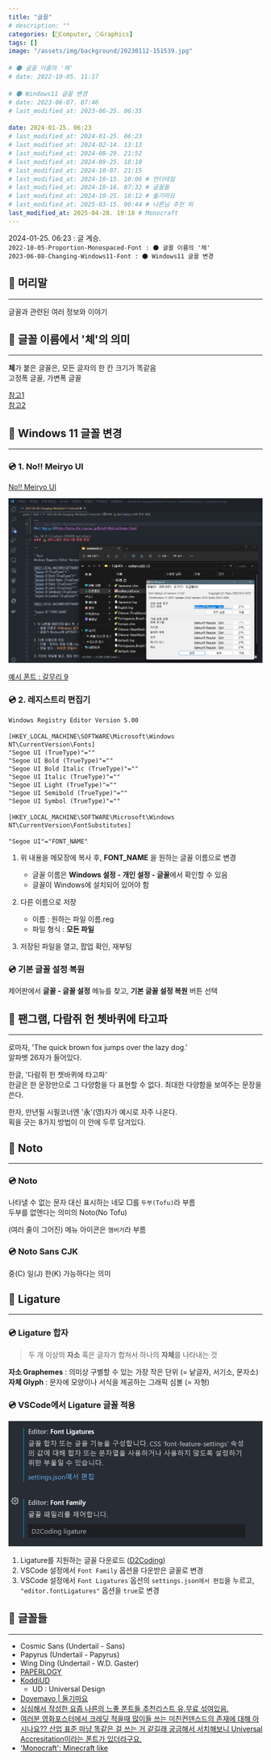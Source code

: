 ```yaml
---
title: "글꼴"
# description: ""
categories: [💫Computer, 🌕Graphics]
tags: []
image: "/assets/img/background/20230112-151539.jpg"

# 🌑 글꼴 이름의 '체'
# date: 2022-10-05. 11:17

# 🌑 Windows11 글꼴 변경
# date: 2023-06-07. 07:46
# last_modified_at: 2023-06-25. 06:35

date: 2024-01-25. 06:23
# last_modified_at: 2024-01-25. 06:23
# last_modified_at: 2024-02-14. 13:13
# last_modified_at: 2024-08-29. 21:52
# last_modified_at: 2024-09-25. 18:10
# last_modified_at: 2024-10-07. 21:15
# last_modified_at: 2024-10-15. 10:06 # 언더테일
# last_modified_at: 2024-10-16. 07:32 # 글꼴들
# last_modified_at: 2024-10-25. 18:12 # 둘기마요
# last_modified_at: 2025-03-15. 00:44 # 나른님 추천 외
last_modified_at: 2025-04-28. 19:18 # Monocraft
---
```


2024-01-25. 06:23 : 글 계승.  
`2022-10-05-Proportion-Monospaced-Font : 🌑 글꼴 이름의 '체'`  
`2023-06-08-Changing-Windows11-Font : 🌑 Windows11 글꼴 변경`  

## 📀 머리말

---

글꼴과 관련된 여러 정보와 이야기  

## 📀 글꼴 이름에서 '체'의 의미

---

**체**가 붙은 글꼴은, 모든 글자의 한 칸 크기가 똑같음  
고정폭 글꼴, 가변폭 글꼴  

[참고1](https://en.wikipedia.org/wiki/Typeface#Proportion)  
[참고2](https://en.wikipedia.org/wiki/Monospaced_font)  

## 📀 Windows 11 글꼴 변경

---

### 💿 1. No!! Meiryo UI

[No!! Meiryo UI](http://tatsu.life.coocan.jp/MySoft/WinCust/index.html)  

![적용 예시](/assets/img/post/stone/2023/230625-0000.png)  

[예시 폰트 : 갈무리 9](https://galmuri.quiple.dev/)  

### 💿 2. 레지스트리 편집기

```PlainText
Windows Registry Editor Version 5.00

[HKEY_LOCAL_MACHINE\SOFTWARE\Microsoft\Windows NT\CurrentVersion\Fonts]
"Segoe UI (TrueType)"=""
"Segoe UI Bold (TrueType)"=""
"Segoe UI Bold Italic (TrueType)"=""
"Segoe UI Italic (TrueType)"=""
"Segoe UI Light (TrueType)"=""
"Segoe UI Semibold (TrueType)"=""
"Segoe UI Symbol (TrueType)"=""

[HKEY_LOCAL_MACHINE\SOFTWARE\Microsoft\Windows NT\CurrentVersion\FontSubstitutes]

"Segoe UI"="FONT_NAME"
```

1. 위 내용을 메모장에 복사 후, **FONT_NAME** 을 원하는 글꼴 이름으로 변경
   - 글꼴 이름은 **Windows 설정 - 개인 설정 - 글꼴**에서 확인할 수 있음
   - 글꼴이 Windows에 설치되어 있어야 함

2. 다른 이름으로 저장
   - 이름 : 원하는 파일 이름.reg
   - 파일 형식 : **모든 파일**

3. 저장된 파일을 열고, 팝업 확인, 재부팅

### 💿 기본 글꼴 설정 복원

제어판에서 **글꼴 - 글꼴 설정** 메뉴를 찾고, **기본 글꼴 설정 복원** 버튼 선택  

## 📀 팬그램, 다람쥐 헌 쳇바퀴에 타고파

---

로마자, 'The quick brown fox jumps over the lazy dog.'  
알파벳 26자가 들어있다.  

한글, '다람쥐 헌 쳇바퀴에 타고파'  
한글은 한 문장만으로 그 다양함을 다 표현할 수 없다. 최대한 다양함을 보여주는 문장을 쓴다.  
[](https://namu.wiki/w/%ED%8C%AC%EA%B7%B8%EB%9E%A8)  

한자, 만년필 시필코너엔 '永'(영)자가 예시로 자주 나온다.  
획을 긋는 8가지 방법이 이 안에 두루 담겨있다.  

## 📀 Noto

---

### 💿 Noto

나타낼 수 없는 문자 대신 표시하는 네모 □를 `두부(Tofu)`라 부름  
두부를 없앤다는 의미의 Noto(No Tofu)  
[](https://x.com/YAYOFLAKE/status/1749386451299795296?s=20)  

(여러 줄이 그어진) 메뉴 아이콘은 `햄버거`라 부름  
[](https://x.com/XBlackxnx/status/1749754966041100458?s=20)  

### 💿 Noto Sans CJK

중(C) 일(J) 한(K) 가능하다는 의미  

## 📀 Ligature

---

### 💿 Ligature 합자

> 두 개 이상의 **자소** 혹은 글자가 합쳐서 하나의 **자체**를 나타내는 것

**자소 Graphemes** : 의미상 구별할 수 있는 가장 작은 단위 (= 낱글자, 서기소, 문자소)  
**자체 Glyph** : 문자에 모양이나 서식을 제공하는 그래픽 심볼 (= 자형)  

### 💿 VSCode에서 Ligature 글꼴 적용

![VSCode 설정](/assets/img/post/stone/2024/240214-0000.png)

1. Ligature를 지원하는 글꼴 다운로드 ([D2Coding](https://github.com/naver/d2codingfont))
2. VSCode 설정에서 `Font Family` 옵션을 다운받은 글꼴로 변경
3. VSCode 설정에서 `Font Ligatures` 옵션의 `settings.json에서 편집`을 누르고, `"editor.fontLigatures"` 옵션을 `true`로 변경

## 📀 글꼴들

---

- Cosmic Sans (Undertail - Sans)
- Papyrus (Undertail - Papyrus)
- Wing Ding (Undertail - W.D. Gaster)
- [PAPERLOGY](https://freesentation.blog/paperlogyfont])
- [KoddiUD](https://www.koddi.or.kr/ud/sub1_2)
  - UD : Universal Design
- [Dovemayo \| 둘기마요](https://noonnu.cc/font_page/122)
- [심심해서 작성한 요즘 나른의 느좋 폰트들 추천리스트 유,무료 섞여있음.](https://x.com/reunja13/status/1888881795321757750)
- [여러분 영화포스터에서 크레딧 적을때 많이들 쓰는 미친컨덴스드의 존재에 대해 아시나요?? 산업 표준 마냥 똑같은 걸 쓰는 거 같길래 궁금해서 서치해보니 Universal Accresitation이라는 폰트가 있더라구요.](https://x.com/gregreOLO/status/1899262341193285699)
- ['Monocraft': Minecraft like](https://github.com/IdreesInc/Monocraft)
